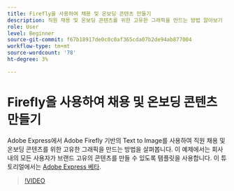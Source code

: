 ```yaml
---
title: Firefly을 사용하여 채용 및 온보딩 콘텐츠 만들기
description: 직원 채용 및 온보딩 콘텐츠를 위한 고유한 그래픽을 만드는 방법 알아보기
role: User
level: Beginner
source-git-commit: f67b18917de0c0c0af365cda07b2de94ab877004
workflow-type: tm+mt
source-wordcount: '78'
ht-degree: 3%

---
```


# Firefly을 사용하여 채용 및 온보딩 콘텐츠 만들기

Adobe Express에서 Adobe Firefly 기반의 Text to Image를 사용하여 직원 채용 및 온보딩 콘텐츠를 위한 고유한 그래픽을 만드는 방법을 살펴봅니다. 이 예제에서는 회사 내의 모든 사용자가 브랜드 고유의 콘텐츠를 만들 수 있도록 템플릿을 사용합니다. 이 튜토리얼에서는 [Adobe Express 베타](https://www.adobe.com/express/).

>[!VIDEO](https://video.tv.adobe.com/v/3422411?quality=12&learn=on&hidetitle=true)